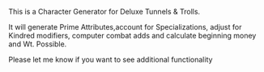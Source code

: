 This is a Character Generator for Deluxe Tunnels & Trolls.

It will generate Prime Attributes,account for Specializations, adjust for Kindred modifiers, computer combat adds and calculate beginning money and Wt. Possible.

Please let me know if you want to see additional functionality
